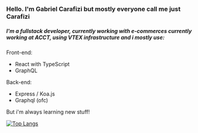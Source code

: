 ### Hello. I'm Gabriel Carafizi but mostly everyone call me just Carafizi

##### I'm a fullstack developer, currently working with e-commerces currently working at ACCT, using VTEX infrastructure and i mostly use:

Front-end:
- React with TypeScript
- GraphQL

Back-end:
- Express / Koa.js
- Graphql (ofc)

But i'm always learning new stuff!

[![Top Langs](https://github-readme-stats.vercel.app/api/top-langs/?username=anuraghazra&layout=compact)](https://github.com/anuraghazra/github-readme-stats)
